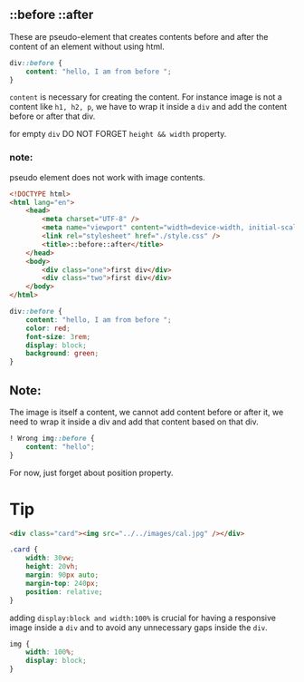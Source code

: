 ## ::before ::after

These are pseudo-element that creates contents before and after the content of an element without using html.

```css
div::before {
	content: "hello, I am from before ";
}
```

`content` is necessary for creating the content.
For instance image is not a content like `h1, h2, p`, we have to wrap it inside a `div` and add the content before or after that div.

for empty `div` DO NOT FORGET `height && width` property.

### note:

pseudo element does not work with image contents.

```html
<!DOCTYPE html>
<html lang="en">
	<head>
		<meta charset="UTF-8" />
		<meta name="viewport" content="width=device-width, initial-scale=1.0" />
		<link rel="stylesheet" href="./style.css" />
		<title>::before::after</title>
	</head>
	<body>
		<div class="one">first div</div>
		<div class="two">first div</div>
	</body>
</html>
```

```css
div::before {
	content: "hello, I am from before ";
	color: red;
	font-size: 3rem;
	display: block;
	background: green;
}
```

## Note:

The image is itself a content, we cannot add content before or after it,
we need to wrap it inside a div and add that content based on that div.

```css
! Wrong img::before {
	content: "hello";
}
```

For now, just forget about position property.

# Tip

```html
<div class="card"><img src="../../images/cal.jpg" /></div>
```

```css
.card {
	width: 30vw;
	height: 20vh;
	margin: 90px auto;
	margin-top: 240px;
	position: relative;
}
```

adding `display:block and width:100%` is crucial for having a responsive image inside a `div` and to avoid any unnecessary gaps inside the `div`.

```css
img {
	width: 100%;
	display: block;
}
```
